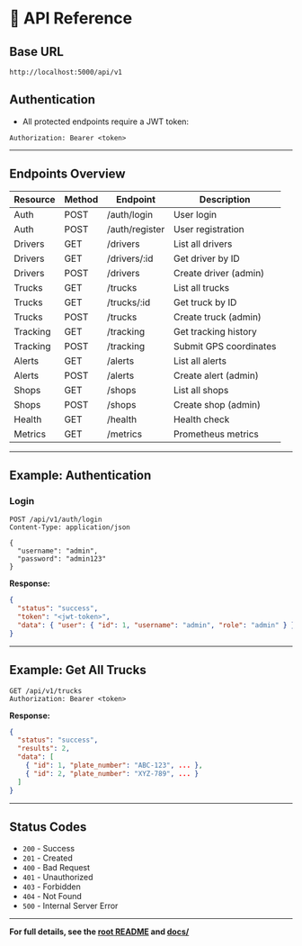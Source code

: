 # 🔗 API Reference

## Base URL

```
http://localhost:5000/api/v1
```

## Authentication

- All protected endpoints require a JWT token:

```
Authorization: Bearer <token>
```

---

## Endpoints Overview

| Resource      | Method | Endpoint                        | Description                |
|---------------|--------|---------------------------------|----------------------------|
| Auth          | POST   | /auth/login                     | User login                 |
| Auth          | POST   | /auth/register                  | User registration          |
| Drivers       | GET    | /drivers                        | List all drivers           |
| Drivers       | GET    | /drivers/:id                    | Get driver by ID           |
| Drivers       | POST   | /drivers                        | Create driver (admin)      |
| Trucks        | GET    | /trucks                         | List all trucks            |
| Trucks        | GET    | /trucks/:id                     | Get truck by ID            |
| Trucks        | POST   | /trucks                         | Create truck (admin)       |
| Tracking      | GET    | /tracking                       | Get tracking history       |
| Tracking      | POST   | /tracking                       | Submit GPS coordinates     |
| Alerts        | GET    | /alerts                         | List all alerts            |
| Alerts        | POST   | /alerts                         | Create alert (admin)       |
| Shops         | GET    | /shops                          | List all shops             |
| Shops         | POST   | /shops                          | Create shop (admin)        |
| Health        | GET    | /health                         | Health check               |
| Metrics       | GET    | /metrics                        | Prometheus metrics         |

---

## Example: Authentication

### Login

```http
POST /api/v1/auth/login
Content-Type: application/json

{
  "username": "admin",
  "password": "admin123"
}
```

**Response:**
```json
{
  "status": "success",
  "token": "<jwt-token>",
  "data": { "user": { "id": 1, "username": "admin", "role": "admin" } }
}
```

---

## Example: Get All Trucks

```http
GET /api/v1/trucks
Authorization: Bearer <token>
```

**Response:**
```json
{
  "status": "success",
  "results": 2,
  "data": [
    { "id": 1, "plate_number": "ABC-123", ... },
    { "id": 2, "plate_number": "XYZ-789", ... }
  ]
}
```

---

## Status Codes

- `200` - Success
- `201` - Created
- `400` - Bad Request
- `401` - Unauthorized
- `403` - Forbidden
- `404` - Not Found
- `500` - Internal Server Error

---

**For full details, see the [root README](../README.md) and [docs/](./)**
